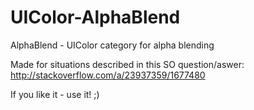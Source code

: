 UIColor-AlphaBlend
==================

AlphaBlend - UIColor category for alpha blending

Made for situations described in this SO question/aswer: http://stackoverflow.com/a/23937359/1677480


If you like it - use it! ;)